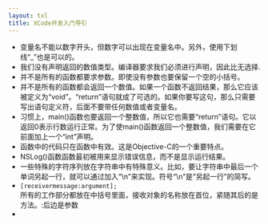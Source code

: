 ```yaml
---
layout: txl
title: XCode开发入门导引
---
```


 - 变量名不能以数字开头，但数字可以出现在变量名中。另外，使用下划线“_”也是可以的。
 - 我们没有声明返回的数值类型。编译器要求我们必须进行声明，因此比无选择.
 - 并不是所有的函数都要求参数。即使没有参数也要保留一个空的小括号。
 - 并不是所有的函数都会返回一个数值。如果一个函数不返回结果，那么它应该被定义为“void”。“return”语句就成了可选的。如果你要写这句，那么只需要写出语句定义符，后面不要带任何数值或者变量名。
 - 习惯上，main()函数也要返回一个整数值，所以它也需要“return”语句。它以返回0表示行数运行正常。为了使main()函数返回一个整数值，我们需要在它前面加上一个“int”声明。
 - 函数中的代码只在函数中有效。这是Objective-C的一个重要特点。
 - NSLog()函数函数最初被用来显示错误信息，而不是显示运行结果。
 - 一些特殊的字符序列放在字符串中有特殊意义。比如，要让字符串中最后一个单词另起一行，就可以通过加入“\n”来实现。符号“\n”是“另起一行”的简写。
 - `[receivermessage:argument];`  
 所有的工作部分都放在中括号里面，接收对象的名称放在首位，紧随其后的是方法。:后边是参数
 - 